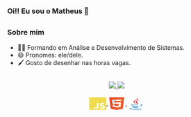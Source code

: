 ### Oi!! Eu sou o Matheus 🤠
##
  ### Sobre mim
  - 👨‍🎓 Formando em Análise e Desenvolvimento de Sistemas.
  - 😄 Pronomes: ele/dele.
  - 🖌 Gosto de desenhar nas horas vagas. 
##
<div align="center">
  <a href="https://github.com/MatheusConaga">
  <img height="140em" src="https://github-readme-stats.vercel.app/api?username=MatheusConaga&show_icons=true&theme=tokyonight&include_all_commits=true&count_private=true&border_radius=20"/>
  <img height="125em" src="https://github-readme-stats.vercel.app/api/top-langs/?username=MatheusConaga&layout=compact&langs_count=7&theme=tokyonight&border_radius=10"/>
</div>

<div align="center" style="display: inline_block"><br>
  <img align="center" alt="Js" height="30" width="40" src="https://raw.githubusercontent.com/devicons/devicon/master/icons/javascript/javascript-plain.svg">
  <img align="center" alt="HTML" height="30" width="40" src="https://raw.githubusercontent.com/devicons/devicon/master/icons/html5/html5-original.svg">
  <img align="center" alt="java" height="30" width="40" src="https://raw.githubusercontent.com/devicons/devicon/master/icons/java/java-original.svg">
</div>

##


